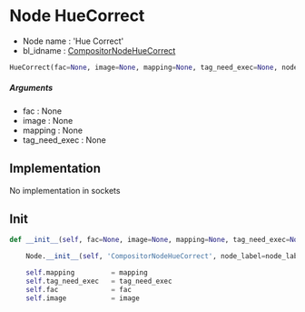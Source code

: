# Node HueCorrect

- Node name : 'Hue Correct'
- bl_idname : [CompositorNodeHueCorrect](https://docs.blender.org/api/current/bpy.types.CompositorNodeHueCorrect.html)


``` python
HueCorrect(fac=None, image=None, mapping=None, tag_need_exec=None, node_label=None, node_color=None, **kwargs)
```
##### Arguments

- fac : None
- image : None
- mapping : None
- tag_need_exec : None

## Implementation

No implementation in sockets

## Init

``` python
def __init__(self, fac=None, image=None, mapping=None, tag_need_exec=None, node_label=None, node_color=None, **kwargs):

    Node.__init__(self, 'CompositorNodeHueCorrect', node_label=node_label, node_color=node_color, **kwargs)

    self.mapping         = mapping
    self.tag_need_exec   = tag_need_exec
    self.fac             = fac
    self.image           = image
```
